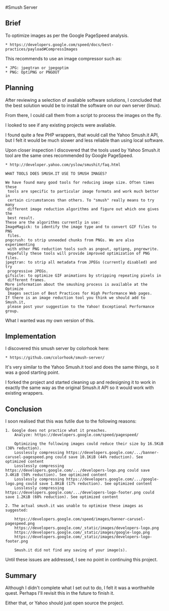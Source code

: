 #Smush Server

## Brief

To optimize images as per the Google PageSpeed analysis.

    * https://developers.google.com/speed/docs/best-practices/payload#CompressImages

This recommends to use an image compressor such as:

    * JPG: jpegtran or jpegoptim
    * PNG: OptiPNG or PNGOUT

## Planning

After reviewing a selection of avaliable software solutions, I concluded that 
 the best solution would be to install the software on our own server (linux).

From there, I could call them from a script to process the images on the fly.

I looked to see if any existing projects were avaliable.

I found quite a few PHP wrappers, that would call the Yahoo Smush.it API, but I
 felt it would be much slower and less reliable than using local software.

Upon closer inspection I discovered that the tools used by Yahoo Smush.it tool
 are the same ones recommended by Google PageSpeed.

    * http://developer.yahoo.com/yslow/smushit/faq.html

    WHAT TOOLS DOES SMUSH.IT USE TO SMUSH IMAGES?

    We have found many good tools for reducing image size. Often times these
     tools are specific to particular image formats and work much better in
     certain circumstances than others. To "smush" really means to try many
     different image reduction algorithms and figure out which one gives the
     best result.
    These are the algorithms currently in use:
    ImageMagick: to identify the image type and to convert GIF files to PNG
     files.
    pngcrush: to strip unneeded chunks from PNGs. We are also experimenting
     with other PNG reduction tools such as pngout, optipng, pngrewrite.
     Hopefully these tools will provide improved optimization of PNG files.
    jpegtran: to strip all metadata from JPEGs (currently disabled) and try
     progressive JPEGs.
    gifsicle: to optimize GIF animations by stripping repeating pixels in
     different frames.
    More information about the smushing process is available at the Optimize
     Images section of Best Practices for High Performance Web pages.
    If there is an image reduction tool you think we should add to Smush.it,
     please post your suggestion to the Yahoo! Exceptional Performance group.

What I wanted was my own version of this.

## Implementation

I discovered this smush server by colorhook here:

    * https://github.com/colorhook/smush-server/

It's very similar to the Yahoo Smush.it tool and does the same things, so it
 was a good starting point.

I forked the project and started cleaning up and redesigning it to work in
 exactly the same way as the original Smush.it API so it would work with
 existing wrappers.

## Conclusion

I soon realised that this was futile due to the following reasons:

    1. Google does not practice what it preaches.
        Analyze: https://developers.google.com/speed/pagespeed/

        Optimizing the following images could reduce their size by 16.5KiB (38% reduction).
        Losslessly compressing https://developers.google.com/.../banner-carusel-pagespeed.png could save 10.1KiB (44% reduction). See optimized content
        Losslessly compressing https://developers.google.com/.../developers-logo.png could save 3.4KiB (50% reduction). See optimized content
        Losslessly compressing https://developers.google.com/.../google-logo.png could save 1.8KiB (17% reduction). See optimized content
        Losslessly compressing https://developers.google.com/.../developers-logo-footer.png could save 1.2KiB (60% reduction). See optimized content

    2. The actual smush.it was unable to optimise these images as suggested:

        https://developers.google.com/speed/images/banner-carusel-pagespeed.png
        https://developers.google.com/_static/images/developers-logo.png
        https://developers.google.com/_static/images/google-logo.png
        https://developers.google.com/_static/images/developers-logo-footer.png

        Smush.it did not find any saving of your image(s).

Until these issues are addressed, I see no point in continuing this project.

## Summary

Although I didn't complete what I set out to do, I felt it was a worthwhile
 quest. Perhaps I'll revisit this in the future to finish it.

Either that, or Yahoo should just open source the project.